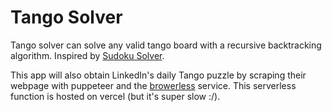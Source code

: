 # Tango Solver

Tango solver can solve any valid tango board with a recursive backtracking algorithm. Inspired by [Sudoku Solver](https://leetcode.com/problems/sudoku-solver/description/).

This app will also obtain LinkedIn's daily Tango puzzle by scraping their webpage with puppeteer and the [browerless](https://www.browserless.io/) service. This serverless function is hosted on vercel (but it's super slow :/). 
